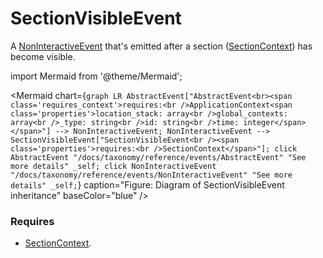 # SectionVisibleEvent

A [NonInteractiveEvent](/taxonomy/reference/events/NonInteractiveEvent.md) that's emitted after a section ([SectionContext](/taxonomy/reference/location-contexts/SectionContext.md)) has become visible.

import Mermaid from '@theme/Mermaid';

<Mermaid chart={`
	graph LR
    AbstractEvent["AbstractEvent<br><span class='requires_context'>requires:<br />ApplicationContext<span class='properties'>location_stack: array<br />global_contexts: array<br />_type: string<br />id: string<br />time: integer</span></span>"] --> NonInteractiveEvent;
    NonInteractiveEvent --> SectionVisibleEvent["SectionVisibleEvent<br /><span class='properties'>requires:<br />SectionContext</span>"];
    click AbstractEvent "/docs/taxonomy/reference/events/AbstractEvent" "See more details" _self;
    click NonInteractiveEvent "/docs/taxonomy/reference/events/NonInteractiveEvent" "See more details" _self;
`} caption="Figure: Diagram of SectionVisibleEvent inheritance" baseColor="blue" />

### Requires
- [SectionContext](/taxonomy/reference/location-contexts/SectionContext.md).